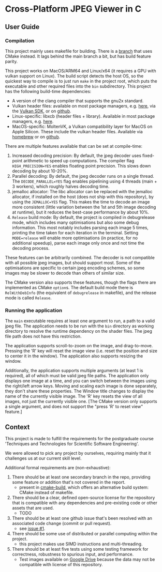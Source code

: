 # Cross-Platform JPEG Viewer in C

## User Guide

### Compilation

This project mainly uses makefile for building. There is a [branch](https://github.com/slaide/c-rt/tree/cmake-build) that uses CMake instead. It lags behind the main branch a bit, but has build feature parity.

This project works on MacOS/ARM64 and Linux/x64 (it requires a GPU with vulkan support on Linux). The build script detects the host OS, so the quickest way to compile is to just run `make` in the project root, which puts the executable and other required files into the `bin` subdirectory. This project has the following build-time dependencies:
- A version of the clang compiler that supports the gnu2x standard.
- Vulkan header files: available on most package managers, e.g. [here](https://archlinux.org/packages/core/x86_64/linux-headers/), via the [Vulkan SDK](https://www.vulkan.org/tools#download-these-essential-development-tools), or on [github](https://github.com/KhronosGroup/Vulkan-Headers).
- Linux-specific: libxcb (header files + library). Available in most package managers, e.g. [here](https://archlinux.org/packages/extra/x86_64/libxcb/).
- MacOS-specific: MoltenVK, a Vulkan compatibility layer for MacOS on Apple Silicon. These include the vulkan header files. Available via [homebrew](https://formulae.brew.sh/formula/molten-vk) or on [github](https://github.com/KhronosGroup/MoltenVK#developing_vulkan).

There are multiple features available that can be set at compile-time:
1. Increased decoding precision: By default, the jpeg decoder uses fixed-point arithmetic to speed up computations. The compiler flag `HIGH_PRECISION=YES` enables floating point precision. This slows down decoding by about 10-20%.
2. Parallel decoding: By default, the jpeg decoder runs on a single thread. The `DECODE_PARALLEL=YES` flag enables pipelining using 4 threads (main + 3 workers), which roughly halves decoding time.
3. jemalloc allocator: The libc allocator can be replaced with the jemalloc allocator, if installed on the host (does not ship with this repository), by using the `JEMALLOC=YES` flag. This makes the time to decode an image more consistent (little variation between the 1st and 5th image decoding at runtime), but it reduces the best-case performance by about 10%.
4. `Release` build mode: By default, the project is compiled in debugrelease mode, which includes many optimisations but also some debug information. This most notably includes parsing each image 5 times, printing the time taken for each iteration in the terminal. Setting `MODE=release` will enable more optimisations (in practice, for no additional speedup), parse each image only once and not time the decoding process.

These features can be arbitrarily combined. The decoder is not compatible with all possible jpeg images, but should support most. Some of the optimisations are specific to certain jpeg encoding schemes, so some images may be slower to decode than others of similar size.

The CMake version also supports these features, though the flags there are implemented as CMake `option`s. The default build mode there is `RelWithDebInfo` (the equivalent of `debugrelease` in makefile), and the release mode is called `Release`.

### Running the application

The `main` executable requires at least one argument to run, a path to a valid jpeg file. The application needs to be run with the `bin` directory as working directory to resolve the runtime dependency on the shader files. The jpeg file path does not have this restriction.

The application supports scroll-to-zoom on the image, and drag-to-move. Pressing the 'R' key will reset the image view (i.e. reset the position and size to center it in the window). The application also supports resizing the window.

Additionally, the application supports multiple arguments (at least 1 is required), all of which must be valid jpeg file paths. The application only displays one image at a time, and you can switch between the images using the right/left arrow keys. Moving and scaling each image is done separately, they don't share these properties. The Window title changes to display the name of the currently visible image. The 'R' key resets the view of all images, not just the currently visible one. [The CMake version only supports a single argument, and does not support the "press 'R' to reset view" feature.]

## Context
This project is made to fulfill the requirements for the postgraduate course 'Techniques and Technologies for Scientific Software Engineering'.

We were allowed to pick any project by ourselves, requiring mainly that it challenges us at our current skill level.

Additional formal requirements are (non-exhaustive):
1. There should be at least one secondary branch in the repo, providing some feature or addition that's not covered in the report.
   - present in [cmake-build](https://github.com/slaide/c-rt/tree/cmake-build), which offers an alternative build system: CMake instead of makefile.
2. There should be a clear, defined open-source license for the repository that is compatible with any dependencies and pre-existing code or other assets that are used.
    - TODO
3. There should be at least one github issue that's been resolved with an associated code change (commit or pull request).
    - see [issue #1](https://github.com/slaide/c-rt/issues/1).
4. There should be some use of distributed or parallel computing within the project.
    - this project makes use SIMD instructions and multi-threading.
5. There should be at least five tests using some testing framework for correctness, robustness to spurious input, and performance.
    - Test images available on [Google Drive](https://drive.google.com/drive/folders/1eGyp0XP7DvyJD8yVl6GLlflGLXQac2kW?usp=sharing) because the data may not be compatible with license of this repository.
